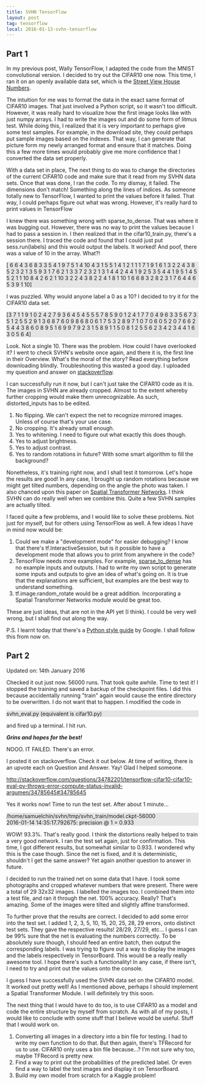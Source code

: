 ```yaml
---
title: SVHN TensorFlow
layout: post
tag: tensorflow
local: 2016-01-13-svhn-tensorflow
---
```

<h2>Part 1</h2>
In my previous post, Wally TensorFlow, I adapted the code from the MNIST convolutional version. I decided to try out the CIFAR10 one now. This time, I ran it on an openly available data set, which is the <a href="http://ufldl.stanford.edu/housenumbers/">Street View House Numbers</a>.

The intuition for me was to format the data in the exact same format of CIFAR10 images. That just involved a Python script, so it wasn't too difficult. However, it was really hard to visualize how the first image looks like with just numpy arrays. I had to write the images out and do some form of litmus test. While doing this, I realized that it is very important to perhaps give some test samples. For example, in the download site, they could perhaps put sample images based on the indexes. That way, I can generate that picture form my newly arranged format and ensure that it matches. Doing this a few more times would probably give me more confidence that I converted the data set properly.

With a data set in place, The next thing to do was to change the directories of the current CIFAR10 code and make sure that it read from my SVHN data sets. Once that was done, I ran the code. To my dismay, it failed. The dimensions don't match! Something along the lines of indices. As someone totally new to TensorFlow, I wanted to print the values before it failed. That way, I could perhaps figure out what was wrong. However, it's really hard to print values in TensorFlow

I knew there was something wrong with sparse_to_dense. That was where it was bugging out. However, there was no way to print the values because I had to pass a session in. I then realized that in the cifar10_train.py, there's a session there. I traced the code and found that I could just put sess.run(labels) and this would output the labels. It worked! And poof, there was a value of 10 in the array. What?!

<p style="background-color: #e5e5e5">[ 6  6  4  3  6  8  3  3  5  4  1  9  7  5  1  4 10  4  3  1  5  5  1  4  1
  2  1  1  1  7  1  9  1  6  1  3  2  2  4  3  8  5  2  3  2  1  3  5  9  3
  1  7  6  2  1  3  3  7  2  3  2  1  3  1  4  4  2  4  4  1  9  2  5  3  5
  4  4  1  9  5  1  4  5  5  2  1  1 10  8  4  2  6  2  1 10  3  2  2  4  3
  8  2  2  4  1  8  1 10  1  6  6  8  3  2  8  2  3  1  7  6  4  4  6  5  3
  9  1 10]
</p>

I was puzzled. Why would anyone label a 0 as a 10? I decided to try it for the CIFAR10 data set.
<p style="background-color: #e5e5e5">[3 7 1 1 9 1 0 2 4 2 7 9 3 6 4 5 4 5 5 5 7 8 5 9 0 1 2 4 1 7 7 0 4 9 6 3 3
 5 6 7 3 5 1 2 5 5 2 9 1 3 6 8 7 6 0 9 8 6 8 0 6 1 7 5 3 2 8 9 7 1 0 7 0 6
 0 5 2 0 7 6 6 2 5 4 4 3 8 6 0 8 9 5 1 6 9 9 7 9 2 3 1 5 8 9 1 1 5 0 8 1 2
 5 5 6 2 3 4 2 3 4 4 1 6 3 0 5 6 4]
</p>

Look. Not a single 10. There was the problem. How could I have overlooked it? I went to check SVHN's website once again, and there it is, the first line in their Overview. What's the moral of the story? Read everything before downloading blindly. Troubleshooting this wasted a good day. I uploaded my question and answer on <a href="http://stackoverflow.com/questions/34759227/tensorflow-cifar10-example/34763642#34763642">stackoverflow</a>.

I can successfully run it now, but I can't just take the CIFAR10 code as it is. The images in SVHN are already cropped. Almost to the extent whereby further cropping would make them unrecognizable. As such, distorted_inputs has to be edited.

<ol>
	<li>No flipping. We can't expect the net to recognize mirrored images. Unless of course that's your use case.</li>
	<li>No cropping. It's already small enough.</li>
	<li>Yes to whitening. I need to figure out what exactly this does though.</li>
	<li>Yes to adjust brightness.</li>
	<li>Yes to adjust contrast.</li>
	<li>Yes to random rotations in future? With some smart algorithm to fill the background?</li>
</ol>

Nonetheless, it's training right now, and I shall test it tomorrow. Let's hope the results are good! In any case, I brought up random rotations because we might get tilted numbers, depending on the angle the photo was taken. I also chanced upon this paper on <a href="http://arxiv.org/abs/1506.02025">Spatial Transformer Networks</a>. I think SVHN can do really well when we combine this. Quite a few SVHN samples are actually tilted.

I faced quite a few problems, and I would like to solve these problems. Not just for myself, but for others using TensorFlow as well. A few ideas I have in mind now would be:

<ol>
	<li>Could we make a "development mode" for easier debugging? I know that there's tf.InteractiveSession, but is it possible to have a development mode that allows you to print from anywhere in the code?</li>
	<li>TensorFlow needs more examples. For example, <a href="https://www.tensorflow.org/versions/master/api_docs/python/sparse_ops.html#sparse_to_dense">sparse_to_dense</a> has no example inputs and outputs. I had to write my own script to generate some inputs and outputs to give an idea of what's going on. It is true that the explanations are sufficient, but examples are the best way to understand something.</li>
	<li>tf.image.random_rotate would be a great addition. Incorporating a Spatial Transformer Networks module would be great too.</li>
</ol>

These are just ideas, that are not in the API yet (I think). I could be very well wrong, but I shall find out along the way.

P.S. I learnt today that there's a <a href="https://google.github.io/styleguide/pyguide.html">Python style guide</a> by Google. I shall follow this from now on.

<h2>Part 2</h2>
Updated on: 14th January 2016

Checked it out just now. 56000 runs. That took quite awhile. Time to test it! I stopped the training and saved a backup of the checkpoint files. I did this because accidentally running "train" again would cause the entire directory to be overwritten. I do not want that to happen. I modified the code in

<p style="background-color: #e5e5e5">svhn_eval.py (equivalent is cifar10.py)</p>

and fired up a terminal. I hit run. 

***Grins and hopes for the best!***

NOOO. IT FAILED. There's an error.

I posted it on stackoverflow. Check it out below. At time of writing, there is an upvote each on Question and Answer. Yay! Glad I helped someone.

<a href="http://stackoverflow.com/questions/34782201/tensorflow-cifar10-cifar10-eval-py-throws-error-compute-status-invalid-argumen/34785645#34785645">http://stackoverflow.com/questions/34782201/tensorflow-cifar10-cifar10-eval-py-throws-error-compute-status-invalid-argumen/34785645#34785645</a>

Yes it works now! Time to run the test set. After about 1 minute...

<p style="background-color: #e5e5e5">/home/samuelchin/svhn/tmp/svhn_train/model.ckpt-56000<br>
2016-01-14 14:35:17.792675: precision @ 1 = 0.933
</p>

WOW! 93.3%. That's really good. I think the distortions really helped to train a very good network. I ran the test set again, just for confirmation. This time, I got different results, but somewhat similar to 0.933. I wondered why this is the case though. Since the net is fixed, and it is deterministic, shouldn't I get the same answer? Yet again another question to answer in future.

I decided to run the trained net on some data that I have. I took some photographs and cropped whatever numbers that were present. There were a total of 29 32x32 images. I labelled the images too. I combined them into a test file, and ran it through the net. 100% accuracy. Really? That's amazing. Some of the images were tilted and slightly affine transformed.

To further prove that the results are correct. I decided to add some error into the test set. I added 1, 2, 3, 5, 10, 15, 20, 25, 28, 29 errors, onto distinct test sets. They gave the respective results! 28/29, 27/29, etc... I guess I can be 99% sure that the net is evaluating the numbers correctly. To be absolutely sure though, I should feed an entire batch, then output the corresponding labels. I was trying to figure out a way to display the images and the labels respectively in TensorBoard. This would be a really really awesome tool. I hope there's such a functionality! In any case, if there isn't, I need to try and print out the values onto the console.

I guess I have successfully used the SVHN data set on the CIFAR10 model. It worked out pretty well! As I mentioned above, perhaps I should implement a Spatial Transformer Module. I will definitely try this soon.

The next thing that I would have to do too, is to use CIFAR10 as a model and code the entire structure by myself from scratch. As with all of my posts, I would like to conclude with some stuff that I believe would be useful. Stuff that I would work on.

<ol>
	<li>Converting all images in a directory into a bin file for testing. I had to write my own function to do that. But then again, there's TFRecord for us to use. CIFAR10 only uses a bin file because...? I'm not sure why too, maybe TFRecord is pretty new.</li>
	<li>Find a way to print out the probabilities of the predicted label. Or even find a way to label the test images and display it on TensorBoard.</li>
	<li>Build my own model from scratch for a Kaggle problem!</li>
</ol>


